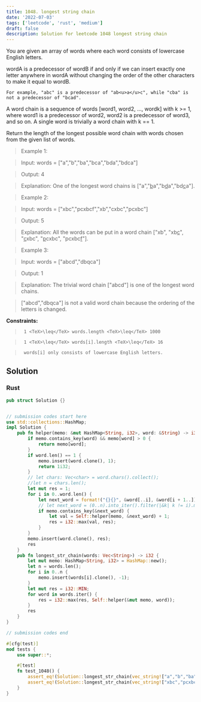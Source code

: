 ```yaml
---
title: 1048. longest string chain
date: '2022-07-03'
tags: ['leetcode', 'rust', 'medium']
draft: false
description: Solution for leetcode 1048 longest string chain
---
```


 

  You are given an array of words where each word consists of lowercase English letters.

  wordA is a predecessor of wordB if and only if we can insert exactly one letter anywhere in wordA without changing the order of the other characters to make it equal to wordB.

  

  	For example, "abc" is a predecessor of "ab<u>a</u>c", while "cba" is not a predecessor of "bcad".

  

  A word chain is a sequence of words [word1, word2, ..., wordk] with k ><TeX>=</TeX> 1, where word1 is a predecessor of word2, word2 is a predecessor of word3, and so on. A single word is trivially a word chain with k <TeX>=</TeX><TeX>=</TeX> 1.

  Return the length of the longest possible word chain with words chosen from the given list of words.

   

 >   Example 1:

  

 >   Input: words <TeX>=</TeX> ["a","b","ba","bca","bda","bdca"]

 >   Output: 4

 >   Explanation: One of the longest word chains is ["a","<u>b</u>a","b<u>d</u>a","bd<u>c</u>a"].

  

 >   Example 2:

  

 >   Input: words <TeX>=</TeX> ["xbc","pcxbcf","xb","cxbc","pcxbc"]

 >   Output: 5

 >   Explanation: All the words can be put in a word chain ["xb", "xb<u>c</u>", "<u>c</u>xbc", "<u>p</u>cxbc", "pcxbc<u>f</u>"].

  

 >   Example 3:

  

 >   Input: words <TeX>=</TeX> ["abcd","dbqca"]

 >   Output: 1

 >   Explanation: The trivial word chain ["abcd"] is one of the longest word chains.

 >   ["abcd","dbqca"] is not a valid word chain because the ordering of the letters is changed.

  

   

  **Constraints:**

  

 >   	1 <TeX>\leq</TeX> words.length <TeX>\leq</TeX> 1000

 >   	1 <TeX>\leq</TeX> words[i].length <TeX>\leq</TeX> 16

 >   	words[i] only consists of lowercase English letters.


## Solution
### Rust
```rust
pub struct Solution {}


// submission codes start here
use std::collections::HashMap;
impl Solution {
    pub fn helper(memo: &mut HashMap<String, i32>, word: &String) -> i32 {
        if memo.contains_key(word) && memo[word] > 0 {
            return memo[word];
        }
        if word.len() == 1 {
            memo.insert(word.clone(), 1);
            return 1i32;
        }
        // let chars: Vec<char> = word.chars().collect();
        //let n = chars.len();
        let mut res = 1;
        for i in 0..word.len() {
            let next_word = format!("{}{}", &word[..i], &word[i + 1..]);
            // let next_word = (0..n).into_iter().filter(|&k| k != i).map(|k| chars[k]).collect::<String>();
            if memo.contains_key(&next_word) {
                let val = Self::helper(memo, &next_word) + 1;
                res = i32::max(val, res);
            }
        }
        memo.insert(word.clone(), res);
        res
    }
    pub fn longest_str_chain(words: Vec<String>) -> i32 {
        let mut memo: HashMap<String, i32> = HashMap::new();
        let n = words.len();
        for i in 0..n {
            memo.insert(words[i].clone(), -1);
        }
        let mut res = i32::MIN;
        for word in words.iter() {
            res = i32::max(res, Self::helper(&mut memo, word));
        }
        res
    }
}

// submission codes end

#[cfg(test)]
mod tests {
    use super::*;

    #[test]
    fn test_1048() {
        assert_eq!(Solution::longest_str_chain(vec_string!["a","b","ba","bca","bda","bdca"]), 4);
        assert_eq!(Solution::longest_str_chain(vec_string!["xbc","pcxbcf","xb","cxbc","pcxbc"]), 5);
    }
}

```
